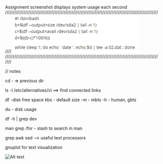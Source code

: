 
Assignment screenshot
displays system usage each second
///////////////////////////////////////////////////////////////////////////////////////////////////////
![Screenshot](outputSystemUsagePerSecond.PNG)
///////////////////////////////////////////////////////////////////////////////////////////////////////




// notes

cd -  => previous dir

ls -l /etc/alternatives/vi  ==> find connected links

df -disk free space
kbs - default size
-m - mbts
-h - human, gbts

du - disk usage

df -h | grep dev

man grep 
/for - slash to search in man



grep awk sed --> useful text processors

gnuplot for text visualization


![Alt text](https://github.com/kristianseng/EDIBO/blob/master/HW/HW4/outputSystemUsagePerSecond.PNG)
